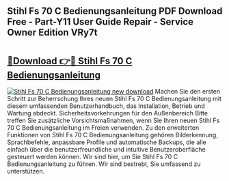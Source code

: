## Stihl Fs 70 C Bedienungsanleitung PDF Download Free - Part-Y11 User Guide Repair - Service Owner Edition VRy7t

# <h2><a href="http://df454e.blite.top/?on=Stihl+Fs+70+C+Bedienungsanleitung">🔗Download 👉🔴 Stihl Fs 70 C Bedienungsanleitung</a></h2>

[![Stihl Fs 70 C Bedienungsanleitung new download](https://i.imgur.com/lujVjoI.png)](http://df454e.blite.top/?on=Stihl+Fs+70+C+Bedienungsanleitung)
Machen Sie den ersten Schritt zur Beherrschung Ihres neuen Stihl Fs 70 C Bedienungsanleitung mit diesem umfassenden Benutzerhandbuch, das Installation, Betrieb und Wartung abdeckt. Sicherheitsvorkehrungen für den Außenbereich Bitte treffen Sie zusätzliche Vorsichtsmaßnahmen, wenn Sie Ihren neuen Stihl Fs 70 C Bedienungsanleitung im Freien verwenden. Zu den erweiterten Funktionen von Stihl Fs 70 C Bedienungsanleitung gehören Bilderkennung, Sprachbefehle, anpassbare Profile und automatische Backups, die alle einfach über die benutzerfreundliche und intuitive Benutzeroberfläche gesteuert werden können. Wir sind hier, um Sie Stihl Fs 70 C Bedienungsanleitung zu führen. Wir sind bestrebt, Sie umfassend zu unterstützen.
